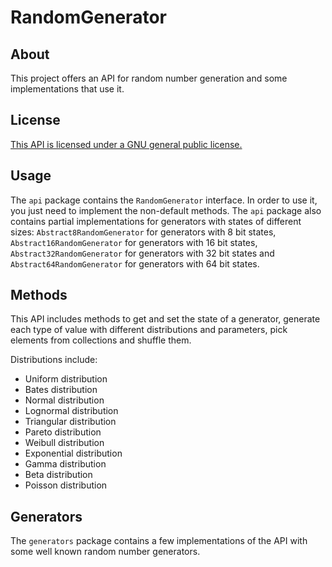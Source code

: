 # RandomGenerator

## About

This project offers an API for random number generation and some implementations that use it.

## License

[This API is licensed under a GNU general public license.](./LICENSE "LICENSE")

## Usage

The `api` package contains the `RandomGenerator` interface. In order to use it, you just need to implement the non-default methods. The `api` package also contains partial implementations for generators with states of different sizes: `Abstract8RandomGenerator` for generators with 8 bit states, `Abstract16RandomGenerator` for generators with 16 bit states, `Abstract32RandomGenerator` for generators with 32 bit states and `Abstract64RandomGenerator` for generators with 64 bit states.

## Methods

This API includes methods to get and set the state of a generator, generate each type of value with different distributions and parameters, pick elements from collections and shuffle them.

Distributions include:
* Uniform distribution
* Bates distribution
* Normal distribution
* Lognormal distribution
* Triangular distribution
* Pareto distribution
* Weibull distribution
* Exponential distribution
* Gamma distribution
* Beta distribution
* Poisson distribution

## Generators

The `generators` package contains a few implementations of the API with some well known random number generators.
